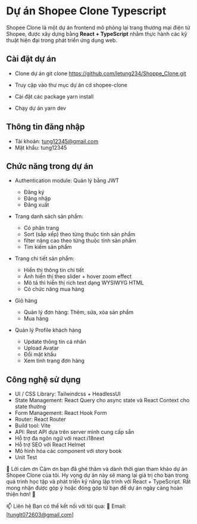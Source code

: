 # Dự án Shopee Clone Typescript

Shopee Clone là một dự án frontend mô phỏng lại trang thương mại điện tử Shopee, được xây dựng bằng **React + TypeScript** nhằm thực hành các kỹ thuật hiện đại trong phát triển ứng dụng web.

## Cài đặt dự án
- Clone dự án
    git clone https://github.com/letung234/Shoppe_Clone.git

- Truy cập vào thư mục dự án
    cd shopee-clone

- Cài đặt các package
    yarn install

- Chạy dự án
    yarn dev

## Thông tin đăng nhập
- Tài khoản: tung12345@gmail.com
- Mật khẩu: tung12345

## Chức năng trong dự án

- Authentication module: Quản lý bằng JWT

  - Đăng ký
  - Đăng nhập
  - Đăng xuất

- Trang danh sách sản phẩm:

  - Có phân trang
  - Sort (sắp xếp) theo từng thuộc tính sản phẩm
  - filter nâng cao theo từng thuộc tính sản phẩm
  - Tìm kiếm sản phẩm

- Trang chi tiết sản phẩm:

  - Hiển thị thông tin chi tiết
  - Ảnh hiển thị theo slider + hover zoom effect
  - Mô tả thì hiển thị rich text dạng WYSIWYG HTML
  - Có chức năng mua hàng

- Giỏ hàng

  - Quản lý đơn hàng: Thêm, sửa, xóa sản phẩm
  - Mua hàng

- Quản lý Profile khách hàng

  - Update thông tin cá nhân
  - Upload Avatar
  - Đổi mật khẩu
  - Xem tình trạng đơn hàng

## Công nghệ sử dụng

- UI / CSS Library: Tailwindcss + HeadlessUI
- State Management: React Query cho async state và React Context cho state thường
- Form Management: React Hook Form
- Router: React Router
- Build tool: Vite
- API: Rest API dựa trên server mình cung cấp sẵn
- Hỗ trợ đa ngôn ngữ với react.i18next
- Hỗ trợ SEO với React Helmet
- Mô hình hóa các component với story book
- Unit Test

🙏 Lời cảm ơn
Cảm ơn bạn đã ghé thăm và dành thời gian tham khảo dự án Shopee Clone của tôi.
Hy vọng dự án này sẽ mang lại giá trị cho bạn trong quá trình học tập và phát triển kỹ năng lập trình với React + TypeScript.
Rất mong nhận được góp ý hoặc đóng góp từ bạn để dự án ngày càng hoàn thiện hơn! 💙

📫 Liên hệ
Bạn có thể kết nối với tôi qua:
📧 Email: [tunglt072603@gmail.com]
